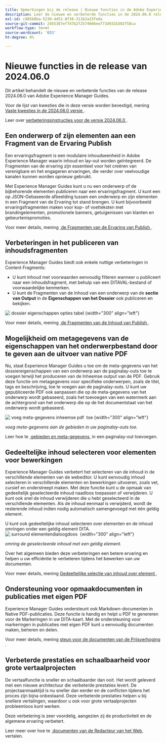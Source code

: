 ```yaml
---
title: Opmerkingen bij de release | Nieuwe functies in de Adobe Experience Manager Guides, release 2024.06.0
description: Leer de nieuwe en verbeterde functies in de 2024.06.0 release van Adobe Experience Manager Guides as a Cloud Service.
exl-id: c885b8ba-5230-4d51-8f38-311b3a33fe0a
source-git-commit: 2455307ef747b2f2574666ee773d931b302f58ca
workflow-type: tm+mt
source-wordcount: '653'
ht-degree: 0%

---
```


# Nieuwe functies in de release van 2024.06.0

Dit artikel behandelt de nieuwe en verbeterde functies van de release 2024.06.0 van Adobe Experience Manager Guides.

Voor de lijst van kwesties die in deze versie worden bevestigd, mening [&#x200B; Vaste kwesties in de 2024.06.0 versie &#x200B;](fixed-issues-2024-06-0.md).

Leer over [&#x200B; verbeteringsinstructies voor de versie 2024.06.0 &#x200B;](upgrade-instructions-2024-06-0.md).


## Een onderwerp of zijn elementen aan een Fragment van de Ervaring Publish

Een ervaringsfragment is een modulaire inhoudseenheid in Adobe Experience Manager waarin inhoud en lay-out worden geïntegreerd. De Fragmenten van de ervaring zijn essentieel voor het creëren van verenigbare en het engageren ervaringen, die verder over veelvoudige kanalen kunnen worden opnieuw gebruikt.


Met Experience Manager Guides kunt u nu een onderwerp of de bijbehorende elementen publiceren naar een ervaringsfragment. U kunt een op JSON-Gebaseerde afbeelding tussen een onderwerp en zijn elementen in een Fragment van de Ervaring tot stand brengen. U kunt bijvoorbeeld ervaringsfragmenten maken voor kop- of voetteksten met brandingelementen, promotionele banners, getuigenissen van klanten en gebeurtenispromoties.




Voor meer details, mening [&#x200B; de Fragmenten van de Ervaring van Publish &#x200B;](../user-guide/publish-experience-fragment.md).


## Verbeteringen in het publiceren van inhoudsfragmenten

Experience Manager Guides biedt ook enkele nuttige verbeteringen in Content Fragments:

- U kunt inhoud met voorwaarden eenvoudig filteren wanneer u publiceert naar een inhoudsfragment, met behulp van een DITAVAL-bestand of voorwaardelijke kenmerken.
- U kunt de Fragmenten van de Inhoud van een onderwerp van de **sectie van Output** in de **Eigenschappen van het Dossier** ook publiceren en bekijken.

![&#x200B; dossier eigenschappen opties tabel &#x200B;](./assets/file-properties-outputs-tab.png){width="300" align="left"}

Voor meer details, mening [&#x200B; de Fragmenten van de Inhoud van Publish &#x200B;](../user-guide/publish-content-fragment.md).


## Mogelijkheid om metagegevens van de eigenschappen van het onderwerpbestand door te geven aan de uitvoer van native PDF

Nu, staat Experience Manager Guides u toe om de meta-gegevens van het dossiereigenschappen van een onderwerp aan de paginalay-outs toe te voegen terwijl het produceren van de Inheemse output van de PDF. Gebruik deze functie om metagegevens voor specifieke onderwerpen, zoals de titel, tags en beschrijving, toe te voegen aan de paginalay-outs. U kunt uw gepubliceerde PDF ook aanpassen die op de meta-gegevens van het onderwerp wordt gebaseerd, zoals het toevoegen van een watermerk aan de achtergrond van het onderwerp die op de het documentstaat van het onderwerp wordt gebaseerd.

![&#x200B; voeg meta-gegevens inheemse pdf &#x200B;](./assets/add-metadata-native-pdf.png) toe {width="300" align="left"}

*voeg meta-gegevens aan de gebieden in uw paginalay-outs toe.*

Leer hoe te [&#x200B; gebieden en meta-gegevens &#x200B;](../native-pdf/design-page-layout.md#add-fields-metadata) in een paginalay-out toevoegen.

## Gedeeltelijke inhoud selecteren voor elementen voor bewerkingen

Experience Manager Guides verbetert het selecteren van de inhoud in de verschillende elementen van de webeditor. U kunt eenvoudig inhoud selecteren in verschillende elementen en bewerkingen uitvoeren, zoals vet, cursief en onderstreept maken. Met deze functie kunt u de opmaak van gedeeltelijk geselecteerde inhoud naadloos toepassen of verwijderen. U kunt ook snel de inhoud verwijderen die u hebt geselecteerd in de verschillende elementen. Als de inhoud eenmaal is verwijderd, wordt de resterende inhoud indien nodig automatisch samengevoegd met één geldig element.

U kunt ook gedeeltelijke inhoud selecteren over elementen en de inhoud omringen onder een geldig element DITA.
![&#x200B; surround elementendialoogdoos &#x200B;](./assets/surround-element.png) {width="300" align="left"}

*omring de geselecteerde inhoud met een geldig element.*

Over het algemeen bieden deze verbeteringen een betere ervaring en helpen u uw efficiëntie te verbeteren tijdens het bewerken van uw documenten.

Voor meer details, mening [&#x200B; Gedeeltelijke selectie van inhoud over element &#x200B;](../user-guide/web-editor-edit-topics.md#partial-selection-of-content-across-elements).

## Ondersteuning voor opmaakdocumenten in publicaties met eigen PDF

Experience Manager Guides ondersteunt ook Markdown-documenten in Native PDF-publicaties. Deze functie is handig en helpt u PDF te genereren voor de Markeringen in uw DITA-kaart. Met de ondersteuning voor markeringen in publicaties met eigen PDF kunt u eenvoudig documenten maken, beheren en delen.

Voor meer details, mening [&#x200B; steun voor de documenten van de Prijsverhoging &#x200B;](../web-editor/native-pdf-web-editor.md#support-for-markdown-documents).


## Verbeterde prestaties en schaalbaarheid voor grote vertaalprojecten

De vertaalfunctie is sneller en schaalbaarder dan ooit. Het wordt geleverd met een nieuwe architectuur die verbeterde prestaties levert. De projectaanmaaktijd is nu sneller dan eerder en de conflicten tijdens het proces zijn bijna onbestaand. Deze verbeterde prestaties helpen u bij snellere vertalingen, waardoor u ook voor grote vertaalprojecten probleemloos kunt werken.

Deze verbetering is zeer voordelig, aangezien zij de productiviteit en de algemene ervaring verbetert.

Leer meer over hoe te [&#x200B; documenten van de Redacteur van het Web &#x200B;](../user-guide/translate-documents-web-editor.md) vertalen.
